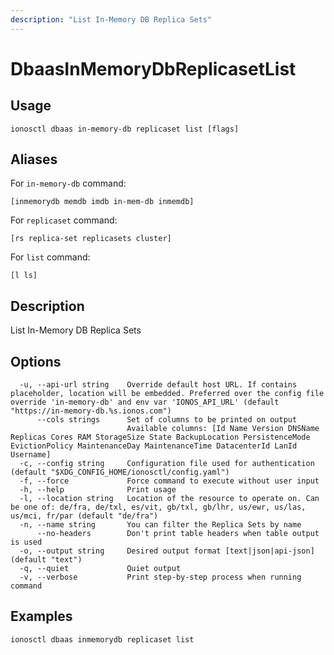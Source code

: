 ```yaml
---
description: "List In-Memory DB Replica Sets"
---
```


# DbaasInMemoryDbReplicasetList

## Usage

```text
ionosctl dbaas in-memory-db replicaset list [flags]
```

## Aliases

For `in-memory-db` command:

```text
[inmemorydb memdb imdb in-mem-db inmemdb]
```

For `replicaset` command:

```text
[rs replica-set replicasets cluster]
```

For `list` command:

```text
[l ls]
```

## Description

List In-Memory DB Replica Sets

## Options

```text
  -u, --api-url string    Override default host URL. If contains placeholder, location will be embedded. Preferred over the config file override 'in-memory-db' and env var 'IONOS_API_URL' (default "https://in-memory-db.%s.ionos.com")
      --cols strings      Set of columns to be printed on output 
                          Available columns: [Id Name Version DNSName Replicas Cores RAM StorageSize State BackupLocation PersistenceMode EvictionPolicy MaintenanceDay MaintenanceTime DatacenterId LanId Username]
  -c, --config string     Configuration file used for authentication (default "$XDG_CONFIG_HOME/ionosctl/config.yaml")
  -f, --force             Force command to execute without user input
  -h, --help              Print usage
  -l, --location string   Location of the resource to operate on. Can be one of: de/fra, de/txl, es/vit, gb/txl, gb/lhr, us/ewr, us/las, us/mci, fr/par (default "de/fra")
  -n, --name string       You can filter the Replica Sets by name
      --no-headers        Don't print table headers when table output is used
  -o, --output string     Desired output format [text|json|api-json] (default "text")
  -q, --quiet             Quiet output
  -v, --verbose           Print step-by-step process when running command
```

## Examples

```text
ionosctl dbaas inmemorydb replicaset list
```

